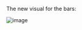 The new visual for the bars:

![image](https://github.com/user-attachments/assets/78ae283d-a03a-4b1c-8e4b-19f477be1332)
